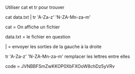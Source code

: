 Utiliser cat et tr pour trouver

cat data.txt | tr 'A-Za-z' 'N-ZA-Mn-za-m'

cat = On affiche un fichier

data.txt = le fichier en question

| = envoyer les sorties de la gauche à la droite

tr 'A-Za-z' 'N-ZA-Mn-za-m' remplacer les lettres entre elles

code = JVNBBFSmZwKKOP0XbFXOoW8chDz5yVRv